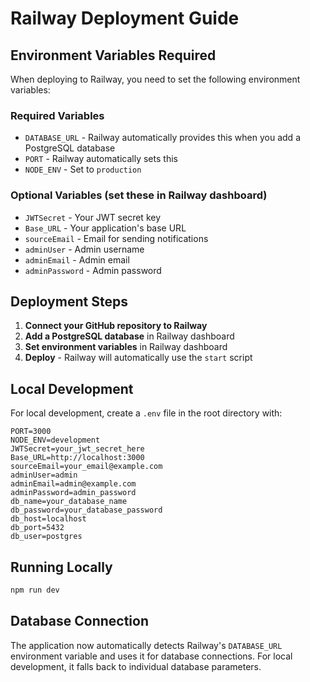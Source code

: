 # Railway Deployment Guide

## Environment Variables Required

When deploying to Railway, you need to set the following environment variables:

### Required Variables
- `DATABASE_URL` - Railway automatically provides this when you add a PostgreSQL database
- `PORT` - Railway automatically sets this
- `NODE_ENV` - Set to `production`

### Optional Variables (set these in Railway dashboard)
- `JWTSecret` - Your JWT secret key
- `Base_URL` - Your application's base URL
- `sourceEmail` - Email for sending notifications
- `adminUser` - Admin username
- `adminEmail` - Admin email
- `adminPassword` - Admin password

## Deployment Steps

1. **Connect your GitHub repository to Railway**
2. **Add a PostgreSQL database** in Railway dashboard
3. **Set environment variables** in Railway dashboard
4. **Deploy** - Railway will automatically use the `start` script

## Local Development

For local development, create a `.env` file in the root directory with:

```env
PORT=3000
NODE_ENV=development
JWTSecret=your_jwt_secret_here
Base_URL=http://localhost:3000
sourceEmail=your_email@example.com
adminUser=admin
adminEmail=admin@example.com
adminPassword=admin_password
db_name=your_database_name
db_password=your_database_password
db_host=localhost
db_port=5432
db_user=postgres
```

## Running Locally

```bash
npm run dev
```

## Database Connection

The application now automatically detects Railway's `DATABASE_URL` environment variable and uses it for database connections. For local development, it falls back to individual database parameters. 